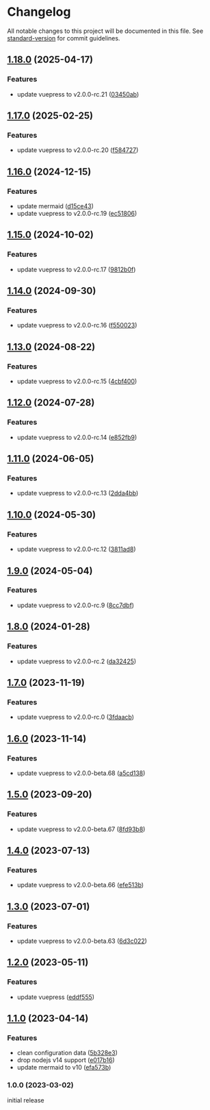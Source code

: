 # Changelog

All notable changes to this project will be documented in this file. See [standard-version](https://github.com/conventional-changelog/standard-version) for commit guidelines.

## [1.18.0](https://github.com/azat-io/vuepress-plugin-mermaid-wrapper/compare/v1.17.0...v1.18.0) (2025-04-17)


### Features

* update vuepress to v2.0.0-rc.21 ([03450ab](https://github.com/azat-io/vuepress-plugin-mermaid-wrapper/commit/03450abe0c6255e3ad831afa748c28a61fd55bb3))

## [1.17.0](https://github.com/azat-io/vuepress-plugin-mermaid-wrapper/compare/v1.16.0...v1.17.0) (2025-02-25)


### Features

* update vuepress to v2.0.0-rc.20 ([f584727](https://github.com/azat-io/vuepress-plugin-mermaid-wrapper/commit/f58472776a160251b7ff2222547a59c3446dedb3))

## [1.16.0](https://github.com/azat-io/vuepress-plugin-mermaid-wrapper/compare/v1.15.0...v1.16.0) (2024-12-15)


### Features

* update mermaid ([d15ce43](https://github.com/azat-io/vuepress-plugin-mermaid-wrapper/commit/d15ce432780c867a2124d89ac78aedb21bbfb696))
* update vuepress to v2.0.0-rc.19 ([ec51806](https://github.com/azat-io/vuepress-plugin-mermaid-wrapper/commit/ec51806d331d2abb7b44a913bc928385f11df844))

## [1.15.0](https://github.com/azat-io/vuepress-plugin-mermaid-wrapper/compare/v1.14.0...v1.15.0) (2024-10-02)


### Features

* update vuepress to v2.0.0-rc.17 ([9812b0f](https://github.com/azat-io/vuepress-plugin-mermaid-wrapper/commit/9812b0fca9a3e0f227e4be1a854ff941066bf095))

## [1.14.0](https://github.com/azat-io/vuepress-plugin-mermaid-wrapper/compare/v1.13.0...v1.14.0) (2024-09-30)


### Features

* update vuepress to v2.0.0-rc.16 ([f550023](https://github.com/azat-io/vuepress-plugin-mermaid-wrapper/commit/f550023eee865ac1f6755264a86c5b48fddc0919))

## [1.13.0](https://github.com/azat-io/vuepress-plugin-mermaid-wrapper/compare/v1.12.0...v1.13.0) (2024-08-22)


### Features

* update vuepress to v2.0.0-rc.15 ([4cbf400](https://github.com/azat-io/vuepress-plugin-mermaid-wrapper/commit/4cbf4004607c9f09cdaeed603ddfe9ef511b2c25))

## [1.12.0](https://github.com/azat-io/vuepress-plugin-mermaid-wrapper/compare/v1.11.0...v1.12.0) (2024-07-28)


### Features

* update vuepress to v2.0.0-rc.14 ([e852fb9](https://github.com/azat-io/vuepress-plugin-mermaid-wrapper/commit/e852fb938ffd73935221658ee12521a35ef90196))

## [1.11.0](https://github.com/azat-io/vuepress-plugin-mermaid-wrapper/compare/v1.10.0...v1.11.0) (2024-06-05)


### Features

* update vuepress to v2.0.0-rc.13 ([2dda4bb](https://github.com/azat-io/vuepress-plugin-mermaid-wrapper/commit/2dda4bbda560932d005924a99142c0e759f1238b))

## [1.10.0](https://github.com/azat-io/vuepress-plugin-mermaid-wrapper/compare/v1.9.0...v1.10.0) (2024-05-30)


### Features

* update vuepress to v2.0.0-rc.12 ([3811ad8](https://github.com/azat-io/vuepress-plugin-mermaid-wrapper/commit/3811ad8fbbfaf98c838934115da5529ab4f9cc6a))

## [1.9.0](https://github.com/azat-io/vuepress-plugin-mermaid-wrapper/compare/v1.8.0...v1.9.0) (2024-05-04)


### Features

* update vuepress to v2.0.0-rc.9 ([8cc7dbf](https://github.com/azat-io/vuepress-plugin-mermaid-wrapper/commit/8cc7dbf84057adaea2368593599c6ad3a3f30274))

## [1.8.0](https://github.com/azat-io/vuepress-plugin-mermaid-wrapper/compare/v1.7.0...v1.8.0) (2024-01-28)


### Features

* update vuepress to v2.0.0-rc.2 ([da32425](https://github.com/azat-io/vuepress-plugin-mermaid-wrapper/commit/da32425c84777d1628578522ccdc5a4a5ff1ea96))

## [1.7.0](https://github.com/azat-io/vuepress-plugin-mermaid-wrapper/compare/v1.6.0...v1.7.0) (2023-11-19)


### Features

* update vuepress to v2.0.0-rc.0 ([3fdaacb](https://github.com/azat-io/vuepress-plugin-mermaid-wrapper/commit/3fdaacbb940fdca802cd615edf1181998724946d))

## [1.6.0](https://github.com/azat-io/vuepress-plugin-mermaid-wrapper/compare/v1.5.0...v1.6.0) (2023-11-14)


### Features

* update vuepress to v2.0.0-beta.68 ([a5cd138](https://github.com/azat-io/vuepress-plugin-mermaid-wrapper/commit/a5cd138c2ceec32da13b4e46d2eb014a22871304))

## [1.5.0](https://github.com/azat-io/vuepress-plugin-mermaid-wrapper/compare/v1.4.0...v1.5.0) (2023-09-20)


### Features

* update vuepress to v2.0.0-beta.67 ([8fd93b8](https://github.com/azat-io/vuepress-plugin-mermaid-wrapper/commit/8fd93b88ad685211c10b20df564f448d25f2cec7))

## [1.4.0](https://github.com/azat-io/vuepress-plugin-mermaid-wrapper/compare/v1.3.0...v1.4.0) (2023-07-13)


### Features

* update vuepress to v2.0.0-beta.66 ([efe513b](https://github.com/azat-io/vuepress-plugin-mermaid-wrapper/commit/efe513b566518657acb9c7cf74c6b94237e2cdcc))

## [1.3.0](https://github.com/azat-io/vuepress-plugin-mermaid-wrapper/compare/v1.2.0...v1.3.0) (2023-07-01)


### Features

* update vuepress to v2.0.0-beta.63 ([6d3c022](https://github.com/azat-io/vuepress-plugin-mermaid-wrapper/commit/6d3c022a5624af5ae1c41cc5b7f51df012001002))

## [1.2.0](https://github.com/azat-io/vuepress-plugin-mermaid-wrapper/compare/v1.1.0...v1.2.0) (2023-05-11)


### Features

* update vuepress ([eddf555](https://github.com/azat-io/vuepress-plugin-mermaid-wrapper/commit/eddf555b40526b027a4f4bfa4eb07a7b5dfaf3cd))

## [1.1.0](https://github.com/azat-io/vuepress-plugin-mermaid-wrapper/compare/v1.0.0...v1.1.0) (2023-04-14)


### Features

* clean configuration data ([5b328e3](https://github.com/azat-io/vuepress-plugin-mermaid-wrapper/commit/5b328e30ab39ca667e91168e9003a95f5b80660f))
* drop nodejs v14 support ([e017b16](https://github.com/azat-io/vuepress-plugin-mermaid-wrapper/commit/e017b16b697b378dfa91908ae6c2903f8fa8f73b))
* update mermaid to v10 ([efa573b](https://github.com/azat-io/vuepress-plugin-mermaid-wrapper/commit/efa573b98976e4255ed3447e71ae53129b937cfb))

### 1.0.0 (2023-03-02)

initial release
